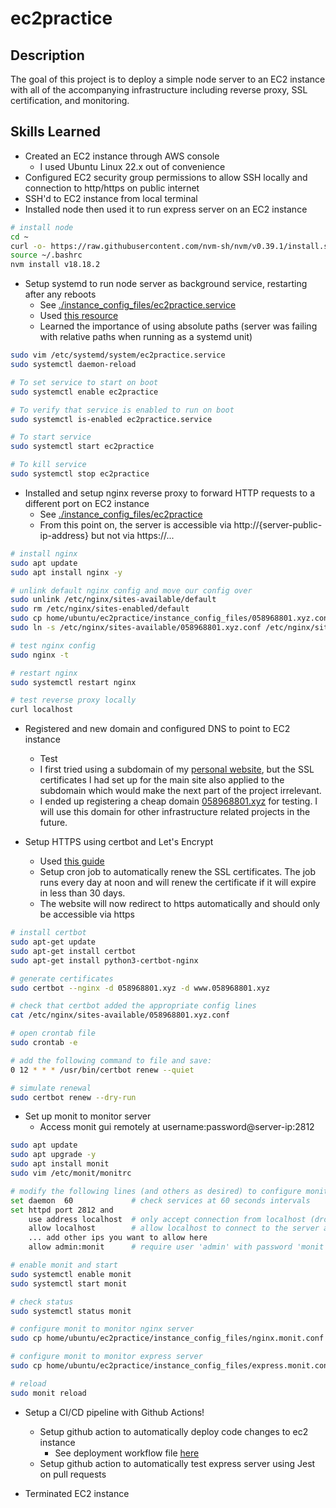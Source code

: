 # ec2practice

## Description

The goal of this project is to deploy a simple node server to an EC2 instance with all of the accompanying infrastructure including reverse proxy, SSL certification, and monitoring.

## Skills Learned

- Created an EC2 instance through AWS console
  - I used Ubuntu Linux 22.x out of convenience
- Configured EC2 security group permissions to allow SSH locally and connection to http/https on public internet
- SSH'd to EC2 instance from local terminal
- Installed node then used it to run express server on an EC2 instance

```bash
# install node
cd ~
curl -o- https://raw.githubusercontent.com/nvm-sh/nvm/v0.39.1/install.sh | bash
source ~/.bashrc
nvm install v18.18.2
```

- Setup systemd to run node server as background service, restarting after any reboots
  - See [./instance_config_files/ec2practice.service](./instance_files/ec2practice.service)
  - Used [this resource](https://linuxhandbook.com/create-systemd-services/)
  - Learned the importance of using absolute paths (server was failing with relative paths when running as a systemd unit)

```bash
sudo vim /etc/systemd/system/ec2practice.service
sudo systemctl daemon-reload

# To set service to start on boot
sudo systemctl enable ec2practice

# To verify that service is enabled to run on boot
sudo systemctl is-enabled ec2practice.service

# To start service
sudo systemctl start ec2practice

# To kill service
sudo systemctl stop ec2practice
```

- Installed and setup nginx reverse proxy to forward HTTP requests to a different port on EC2 instance
  - See [./instance_config_files/ec2practice](./instance_config_files/ec2practice)
  - From this point on, the server is accessible via http://{server-public-ip-address} but not via https://...

```bash
# install nginx
sudo apt update
sudo apt install nginx -y

# unlink default nginx config and move our config over
sudo unlink /etc/nginx/sites-available/default
sudo rm /etc/nginx/sites-enabled/default
sudo cp home/ubuntu/ec2practice/instance_config_files/058968801.xyz.conf /etc/nginx/sites-available
sudo ln -s /etc/nginx/sites-available/058968801.xyz.conf /etc/nginx/sites-enabled/

# test nginx config
sudo nginx -t

# restart nginx
sudo systemctl restart nginx

# test reverse proxy locally
curl localhost
```

- Registered and new domain and configured DNS to point to EC2 instance

  - Test
  - I first tried using a subdomain of my [personal website](https://dgaliano.com), but the SSL certificates I had set up for the main site also applied to the subdomain which would make the next part of the project irrelevant.
  - I ended up registering a cheap domain [058968801.xyz](058968801.xyz) for testing. I will use this domain for other infrastructure related projects in the future.

- Setup HTTPS using certbot and Let's Encrypt
  - Used [this guide](https://www.nginx.com/blog/using-free-ssltls-certificates-from-lets-encrypt-with-nginx/)
  - Setup cron job to automatically renew the SSL certificates. The job runs every day at noon and will renew the certificate if it will expire in less than 30 days.
  - The website will now redirect to https automatically and should only be accessible via https

```bash
# install certbot
sudo apt-get update
sudo apt-get install certbot
sudo apt-get install python3-certbot-nginx

# generate certificates
sudo certbot --nginx -d 058968801.xyz -d www.058968801.xyz

# check that certbot added the appropriate config lines
cat /etc/nginx/sites-available/058968801.xyz.conf

# open crontab file
sudo crontab -e

# add the following command to file and save:
0 12 * * * /usr/bin/certbot renew --quiet

# simulate renewal
sudo certbot renew --dry-run
```

- Set up monit to monitor server
  - Access monit gui remotely at username:password@server-ip:2812

```bash
sudo apt update
sudo apt upgrade -y
sudo apt install monit
sudo vim /etc/monit/monitrc

# modify the following lines (and others as desired) to configure monit, you should replace the passwords
set daemon  60             # check services at 60 seconds intervals
set httpd port 2812 and
    use address localhost  # only accept connection from localhost (drop if you use M/Monit)
    allow localhost        # allow localhost to connect to the server and
    ... add other ips you want to allow here
    allow admin:monit      # require user 'admin' with password 'monit'

# enable monit and start
sudo systemctl enable monit
sudo systemctl start monit

# check status
sudo systemctl status monit

# configure monit to monitor nginx server
sudo cp home/ubuntu/ec2practice/instance_config_files/nginx.monit.conf etc/monit/conf.d/monit.conf

# configure monit to monitor express server
sudo cp home/ubuntu/ec2practice/instance_config_files/express.monit.conf etc/monit/conf.d/express.conf

# reload
sudo monit reload
```

- Setup a CI/CD pipeline with Github Actions!
  - Setup github action to automatically deploy code changes to ec2 instance
    - See deployment workflow file [here](".github/workflows/deploy-aws.yml")
  - Setup github action to automatically test express server using Jest on pull requests

- Terminated EC2 instance
